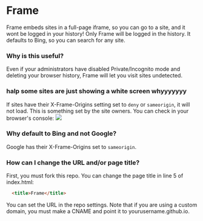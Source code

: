 # Frame
Frame embeds sites in a full-page iframe, so you can go to a site, and it wont be logged in your history! Only Frame will be logged in the history. It defaults to Bing, so you can search for any site.

### Why is this useful?
Even if your administrators have disabled Private/Incognito mode and deleting your browser history, Frame will let you visit sites undetected.

### halp some sites are just showing a white screen whyyyyyyy
If sites have their X-Frame-Origins setting set to `deny` or `sameorigin`, it will not load. This is something set by the site owners. You can check in your browser's console:
![](https://i.dis.gg/nav8c7f.png)

### Why default to Bing and not Google?
Google has their X-Frame-Origins set to `sameorigin`.

### How can I change the URL and/or page title?
First, you must fork this repo.
You can change the page title in line 5 of index.html:
```html
  <title>Frame</title>
```
You can set the URL in the repo settings. Note that if you are using a custom domain, you must make a CNAME and point it to yourusername.github.io.
